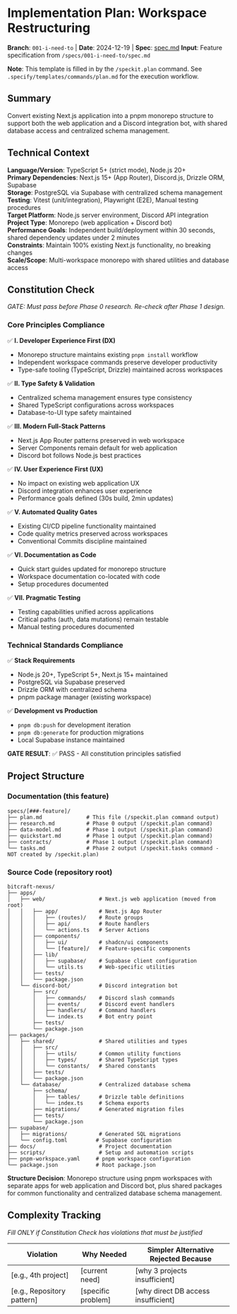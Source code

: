 # Implementation Plan: Workspace Restructuring

**Branch**: `001-i-need-to` | **Date**: 2024-12-19 | **Spec**: [spec.md](./spec.md)
**Input**: Feature specification from `/specs/001-i-need-to/spec.md`

**Note**: This template is filled in by the `/speckit.plan` command. See `.specify/templates/commands/plan.md` for the execution workflow.

## Summary

Convert existing Next.js application into a pnpm monorepo structure to support both the web application and a Discord integration bot, with shared database access and centralized schema management.

## Technical Context

**Language/Version**: TypeScript 5+ (strict mode), Node.js 20+  
**Primary Dependencies**: Next.js 15+ (App Router), Discord.js, Drizzle ORM, Supabase  
**Storage**: PostgreSQL via Supabase with centralized schema management  
**Testing**: Vitest (unit/integration), Playwright (E2E), Manual testing procedures  
**Target Platform**: Node.js server environment, Discord API integration  
**Project Type**: Monorepo (web application + Discord bot)  
**Performance Goals**: Independent build/deployment within 30 seconds, shared dependency updates under 2 minutes  
**Constraints**: Maintain 100% existing Next.js functionality, no breaking changes  
**Scale/Scope**: Multi-workspace monorepo with shared utilities and database access

## Constitution Check

*GATE: Must pass before Phase 0 research. Re-check after Phase 1 design.*

### Core Principles Compliance

✅ **I. Developer Experience First (DX)**
- Monorepo structure maintains existing `pnpm install` workflow
- Independent workspace commands preserve developer productivity
- Type-safe tooling (TypeScript, Drizzle) maintained across workspaces

✅ **II. Type Safety & Validation**
- Centralized schema management ensures type consistency
- Shared TypeScript configurations across workspaces
- Database-to-UI type safety maintained

✅ **III. Modern Full-Stack Patterns**
- Next.js App Router patterns preserved in web workspace
- Server Components remain default for web application
- Discord bot follows Node.js best practices

✅ **IV. User Experience First (UX)**
- No impact on existing web application UX
- Discord integration enhances user experience
- Performance goals defined (30s build, 2min updates)

✅ **V. Automated Quality Gates**
- Existing CI/CD pipeline functionality maintained
- Code quality metrics preserved across workspaces
- Conventional Commits discipline maintained

✅ **VI. Documentation as Code**
- Quick start guides updated for monorepo structure
- Workspace documentation co-located with code
- Setup procedures documented

✅ **VII. Pragmatic Testing**
- Testing capabilities unified across applications
- Critical paths (auth, data mutations) remain testable
- Manual testing procedures documented

### Technical Standards Compliance

✅ **Stack Requirements**
- Node.js 20+, TypeScript 5+, Next.js 15+ maintained
- PostgreSQL via Supabase preserved
- Drizzle ORM with centralized schema
- pnpm package manager (existing workspace)

✅ **Development vs Production**
- `pnpm db:push` for development iteration
- `pnpm db:generate` for production migrations
- Local Supabase instance maintained

**GATE RESULT**: ✅ PASS - All constitution principles satisfied

## Project Structure

### Documentation (this feature)

```
specs/[###-feature]/
├── plan.md              # This file (/speckit.plan command output)
├── research.md          # Phase 0 output (/speckit.plan command)
├── data-model.md        # Phase 1 output (/speckit.plan command)
├── quickstart.md        # Phase 1 output (/speckit.plan command)
├── contracts/           # Phase 1 output (/speckit.plan command)
└── tasks.md             # Phase 2 output (/speckit.tasks command - NOT created by /speckit.plan)
```

### Source Code (repository root)

```
bitcraft-nexus/
├── apps/
│   ├── web/                 # Next.js web application (moved from root)
│   │   ├── app/             # Next.js App Router
│   │   │   ├── (routes)/    # Route groups
│   │   │   ├── api/         # Route handlers
│   │   │   └── actions.ts   # Server Actions
│   │   ├── components/
│   │   │   ├── ui/          # shadcn/ui components
│   │   │   └── [feature]/   # Feature-specific components
│   │   ├── lib/
│   │   │   ├── supabase/    # Supabase client configuration
│   │   │   └── utils.ts     # Web-specific utilities
│   │   ├── tests/
│   │   └── package.json
│   └── discord-bot/         # Discord integration bot
│       ├── src/
│       │   ├── commands/    # Discord slash commands
│       │   ├── events/      # Discord event handlers
│       │   ├── handlers/    # Command handlers
│       │   └── index.ts     # Bot entry point
│       ├── tests/
│       └── package.json
├── packages/
│   ├── shared/              # Shared utilities and types
│   │   ├── src/
│   │   │   ├── utils/       # Common utility functions
│   │   │   ├── types/       # Shared TypeScript types
│   │   │   └── constants/   # Shared constants
│   │   ├── tests/
│   │   └── package.json
│   └── database/            # Centralized database schema
│       ├── schema/
│       │   ├── tables/      # Drizzle table definitions
│       │   └── index.ts     # Schema exports
│       ├── migrations/      # Generated migration files
│       ├── tests/
│       └── package.json
├── supabase/
│   ├── migrations/          # Generated SQL migrations
│   └── config.toml         # Supabase configuration
├── docs/                    # Project documentation
├── scripts/                 # Setup and automation scripts
├── pnpm-workspace.yaml     # pnpm workspace configuration
└── package.json            # Root package.json
```

**Structure Decision**: Monorepo structure using pnpm workspaces with separate apps for web application and Discord bot, plus shared packages for common functionality and centralized database schema management.

## Complexity Tracking

*Fill ONLY if Constitution Check has violations that must be justified*

| Violation | Why Needed | Simpler Alternative Rejected Because |
|-----------|------------|-------------------------------------|
| [e.g., 4th project] | [current need] | [why 3 projects insufficient] |
| [e.g., Repository pattern] | [specific problem] | [why direct DB access insufficient] |
